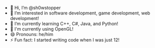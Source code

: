 - 👋 Hi, I’m @sh0wstopper
- 👀 I’m interested in software development, game development, web development!
- 🌱 I’m currently learning C++, C#, Java, and Python!
- 🔧 I'm currently using OpenGL!
- 😄 Pronouns: he/him
- ⚡ Fun fact: I started writing code when I was just 12!

<!---
sh0wstopper/sh0wstopper is a ✨ special ✨ repository because its `README.md` (this file) appears on your GitHub profile.
You can click the Preview link to take a look at your changes.
--->
